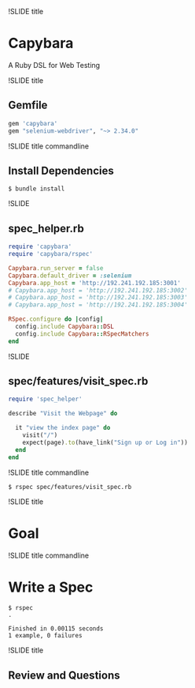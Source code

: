 !SLIDE title

# Capybara
A Ruby DSL for Web Testing

!SLIDE title

## Gemfile

```ruby
gem 'capybara'
gem "selenium-webdriver", "~> 2.34.0"
```

!SLIDE title commandline

## Install Dependencies

```
$ bundle install
```

!SLIDE

## spec_helper.rb

```ruby
require 'capybara'
require 'capybara/rspec'

Capybara.run_server = false
Capybara.default_driver = :selenium
Capybara.app_host = 'http://192.241.192.185:3001'
# Capybara.app_host = 'http://192.241.192.185:3002'
# Capybara.app_host = 'http://192.241.192.185:3003'
# Capybara.app_host = 'http://192.241.192.185:3004'

RSpec.configure do |config|
  config.include Capybara::DSL
  config.include Capybara::RSpecMatchers
end
```

!SLIDE

## spec/features/visit_spec.rb

```ruby
require 'spec_helper'

describe "Visit the Webpage" do

  it "view the index page" do
    visit("/")
    expect(page).to(have_link("Sign up or Log in"))
  end
end
```

!SLIDE title commandline

```
$ rspec spec/features/visit_spec.rb
```

!SLIDE title

# Goal

!SLIDE title commandline

# Write a Spec

```
$ rspec
.

Finished in 0.00115 seconds
1 example, 0 failures
```

!SLIDE title

## Review and Questions